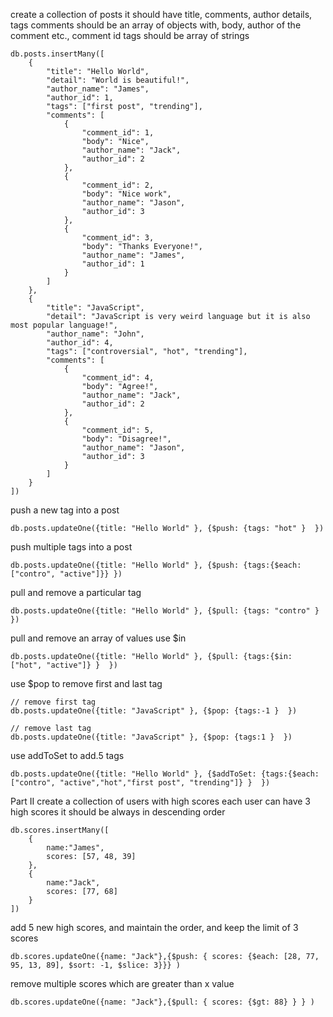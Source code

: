 create a collection of posts
it should have title, comments, author details, tags
comments should be an array of objects with, body, author of the comment etc., comment id
tags should be array of strings
```
db.posts.insertMany([
    {
        "title": "Hello World",
        "detail": "World is beautiful!",
        "author_name": "James",
        "author_id": 1, 
        "tags": ["first post", "trending"],
        "comments": [
            {
                "comment_id": 1,
                "body": "Nice",
                "author_name": "Jack",
                "author_id": 2
            },
            {
                "comment_id": 2,
                "body": "Nice work",
                "author_name": "Jason",
                "author_id": 3
            },
            {
                "comment_id": 3,
                "body": "Thanks Everyone!",
                "author_name": "James",
                "author_id": 1
            }
        ]
    },
    {
        "title": "JavaScript",
        "detail": "JavaScript is very weird language but it is also most popular language!",
        "author_name": "John",
        "author_id": 4, 
        "tags": ["controversial", "hot", "trending"],
        "comments": [
            {
                "comment_id": 4,
                "body": "Agree!",
                "author_name": "Jack",
                "author_id": 2
            },
            {
                "comment_id": 5,
                "body": "Disagree!",
                "author_name": "Jason",
                "author_id": 3
            }
        ]
    }
])
```

push a new tag into a post
```
db.posts.updateOne({title: "Hello World" }, {$push: {tags: "hot" }  })
```

push multiple tags into a post
```
db.posts.updateOne({title: "Hello World" }, {$push: {tags:{$each: ["contro", "active"]}} })
```

pull and remove a particular tag
```
db.posts.updateOne({title: "Hello World" }, {$pull: {tags: "contro" }  })
```

pull and remove an array of values use $in
```
db.posts.updateOne({title: "Hello World" }, {$pull: {tags:{$in: ["hot", "active"]} }  })
```

use $pop to remove first and last tag
```
// remove first tag
db.posts.updateOne({title: "JavaScript" }, {$pop: {tags:-1 }  })

// remove last tag
db.posts.updateOne({title: "JavaScript" }, {$pop: {tags:1 }  })
```

use addToSet to add.5 tags
```
db.posts.updateOne({title: "Hello World" }, {$addToSet: {tags:{$each: ["contro", "active","hot","first post", "trending"]} }  })
```

Part II
create a collection of users with high scores
each user can have 3 high scores
it should be always in descending order
```
db.scores.insertMany([
    {
        name:"James",
        scores: [57, 48, 39]
    },
    {
        name:"Jack",
        scores: [77, 68]
    }
])
```

add 5 new high scores, and maintain the order, and keep the limit of 3 scores
```
db.scores.updateOne({name: "Jack"},{$push: { scores: {$each: [28, 77, 95, 13, 89], $sort: -1, $slice: 3}}} )
```

remove multiple scores which are greater than x value
```
db.scores.updateOne({name: "Jack"},{$pull: { scores: {$gt: 88} } } )
```